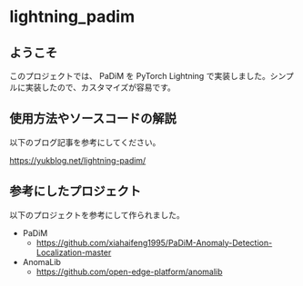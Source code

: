 # lightning_padim

## ようこそ
このプロジェクトでは、 PaDiM を PyTorch Lightning で実装しました。シンプルに実装したので、カスタマイズが容易です。

## 使用方法やソースコードの解説
以下のブログ記事を参考にしてください。

https://yukblog.net/lightning-padim/

## 参考にしたプロジェクト
以下のプロジェクトを参考にして作られました。

- PaDiM
  - https://github.com/xiahaifeng1995/PaDiM-Anomaly-Detection-Localization-master
- AnomaLib
  - https://github.com/open-edge-platform/anomalib
